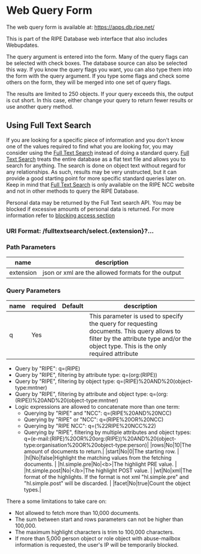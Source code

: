 # Web Query Form

The web query form is available at:
https://apps.db.ripe.net/

This is part of the RIPE Database web interface that also includes Webupdates.

The query argument is entered into the form. Many of the query flags can be selected with check boxes. The database source can also be selected this way. If you know the query flags you want, you can also type them into the form with the query argument. If you type some flags and check some others on the form, they will be merged into one set of query flags.

The results are limited to 250 objects. If your query exceeds this, the output is cut short. In this case, either change your query to return fewer results or use another query method.


## Using Full Text Search

If you are looking for a specific piece of information and you don't know one of the values required to find what you are looking for, you may consider using the [Full Text Search](https://apps.db.ripe.net/search/full-text.html) instead of doing a standard query. [Full Text Search](https://apps.db.ripe.net/search/full-text.html) treats the entire database as a flat text file and allows you to search for anything. The search is done on object text without regard for any relationships. As such, results may be very unstructed, but it can provide a good starting point for more specific standard queries later on. Keep in mind that [Full Text Search](https://apps.db.ripe.net/search/full-text.html) is only available on the RIPE NCC website and not in other methods to query the RIPE Database.

Personal data may be returned by the Full Text search API. You may be blocked if excessive amounts of personal data is returned. For more information refer to [blocking access section](../12.Access-to-Personal-Data/README.md#blocking-access-to-the-ripe-database)

### URI Format: /fulltextsearch/select.{extension}?...

### Path Parameters
|name|description|
|----|-----------|
|extension|json or xml are the allowed formats for the output|

### Query Parameters
|name|required|Default|description|
|----|----|----|-----------|
|q|Yes||This parameter is used to specify the query for requesting documents. This query allows to filter by the attribute type and/or the object type. This is the only required attribute
* Query by "RIPE": q=(RIPE)
* Query by "RIPE", filtering by attribute type: q=(org:(RIPE))
* Query by "RIPE", filtering by object type: q=(RIPE)%20AND%20(object-type:mntner)
* Query by "RIPE", filtering by attribute and object type: q=(org:(RIPE))%20AND%20(object-type:mntner)
* Logic expressions are allowed to concatenate more than one term:
    * Querying by "RIPE" and "NCC": q=(RIPE%20AND%20NCC)
    * Querying by "RIPE" or "NCC": q=(RIPE%20OR%20NCC)
    * Querying by "RIPE NCC": q=(%22RIPE%20NCC%22)
    * Querying by "RIPE", filtering by multiple attributes and object types: q=(e-mail:(RIPE)%20OR%20org:(RIPE))%20AND%20(object-type:organisation%20OR%20object-type:person)|
|rows|No|10|The amount of documents to return.|
|start|No|0|The starting row. |
|hl|No|false|Highlight the matching values from the fetching documents. |
|hl.simple.pre|No|&lt;b&gt;|The highlight PRE value. |
|ht.simple.post|No|&lt;/b&gt;|The highlight POST value. |
|wt|No|xml|The format of the highlights. If the format is not xml "hl.simple.pre" and "hl.simple.post" will be discarded. |
|facet|No|true|Count the object types.|


There a some limitations to take care on:

* Not allowed to fetch more than 10,000 documents.
* The sum between start and rows parameters can not be higher than 100,000.
* The maximum highlight characters is trim to 100,000 characters.
* If more than 5,000 person object or role object with abuse-mailbox information is requested, the user's IP will be temporarily blocked.
